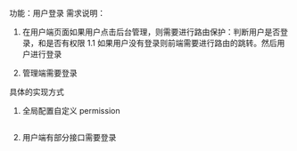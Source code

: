 
功能：用户登录
需求说明：
1. 在用户端页面如果用户点击后台管理，则需要进行路由保护：判断用户是否登录，和是否有权限
1.1 如果用户没有登录则前端需要进行路由的跳转。然后用户进行登录


1. 管理端需要登录

具体的实现方式
1. 全局配置自定义 permission 

```python


```




2. 用户端有部分接口需要登录




